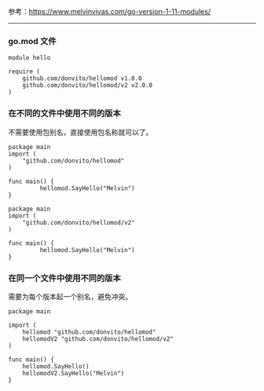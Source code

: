 参考：https://www.melvinvivas.com/go-version-1-11-modules/

---

### go.mod 文件

```
module hello

require (
	github.com/donvito/hellomod v1.0.0
	github.com/donvito/hellomod/v2 v2.0.0
)
```

### 在不同的文件中使用不同的版本

不需要使用包别名，直接使用包名称就可以了。

```
package main
import (
    "github.com/donvito/hellomod"
)
 
func main() {
         hellomod.SayHello("Melvin")
}
```

```
package main
import (
    "github.com/donvito/hellomod/v2"
)
 
func main() {
         hellomod.SayHello("Melvin")
}
```

### 在同一个文件中使用不同的版本

需要为每个版本起一个别名，避免冲突。

```
package main

import (
	hellomod "github.com/donvito/hellomod"
	hellomodV2 "github.com/donvito/hellomod/v2"
)

func main() {
	hellomod.SayHello()
	hellomodV2.SayHello("Melvin")
}
```